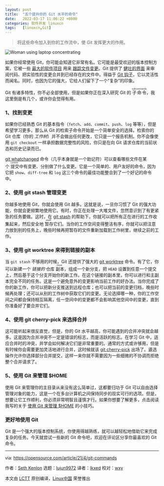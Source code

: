 ```yaml
---
layout: post
title:	"五个提升你的 Git 水平的命令"
date:	2022-03-17 11:06:22 +0800 
categories:	软件开发 linuxcn 
tags:	[linuxcn,Git]
---
```




> 
> 将这些命令加入到你的工作流中，使 Git 发挥更大的作用。
> 
> 
> 


![](/Asserts/Images//attachment/album/202203/17/110616vti9hhsiiq4misra.jpg "Woman using laptop concentrating")


如果你经常使用 Git，你可能会知道它非常有名。它可能是最受欢迎的版本控制方案，它被一些 [最大的软件项目](https://opensource.com/article/19/10/how-gnome-uses-git) 用来 [跟踪文件变更](https://opensource.com/article/18/2/how-clone-modify-add-delete-git-files)。Git 提供了 [健壮的界面](https://opensource.com/article/18/5/git-branching) 来审阅代码、把实验性的变更合并到已经存在的文件中。得益于 [Git 钩子](https://opensource.com/life/16/8/how-construct-your-own-git-server-part-6)，它以灵活性而闻名。同时，也因为它的强大，它给人们留下了一个“复杂”的印象。


Git 有诸多特性，你不必全部使用，但是如果你正在深入研究 Git 的 <ruby> 子命令 <rt>  subcommands </rt></ruby>，我这里倒是有几个，或许你会觉得有用。


### 1、找到变更


如果你已经熟悉 Git 的基本指令（`fetch`、`add`、`commit`、`push`、`log` 等等），但是希望学习更多，那么从 Git 的检索子命令开始是一个简单安全的选择。检索你的 Git 仓库（你的 *工作树*）并不会做出任何更改，它只是一个报告机制。你不会像使用 `git checkout` 一样承担数据完整性的风险，你只是在向 Git 请求仓库的当前状态和历史记录而已。


[git whatchanged](https://opensource.com/article/21/3/git-whatchanged) 命令（几乎本身就是一个助记符）可以查看哪些文件在某个<ruby> 提交 <rt>  commit </rt></ruby>中有变更、分别做了什么变更。它是一个简单的、用户友好的命令，因为它把 `show`、`diff-tree` 和 `log` 这三个命令的最佳功能整合到了一个好记的命令中。


### 2、使用 git stash 管理变更


你越多地使用 Git，你就会使用 Git 越多。这就是说，一旦你习惯了 Git 的强大功能，你就会更频繁地使用它。有时，你正在处理一大堆文件，忽然意识到了有更紧急的任务要做。这时，在 [git stash](https://opensource.com/article/21/3/git-stash) 的帮助下，你就可以把所有正在进行的工作收集起来，然后安全地<ruby> 暂存 <rt>  stash </rt></ruby>它们。当你的工作空间变得整洁有序，你就可以把注意力放到别的任务上，晚些时候再把暂存的文件重新加载到工作树里，继续之前的工作。


### 3、使用 git worktree 来得到链接的副本


当 `git stash` 不够用的时候，Git 还提供了强大的 [git worktree](https://opensource.com/article/21/3/git-worktree) 命令。有了它，你可以新建一个 *链接的* 仓库<ruby> 副本 <rt>  clone </rt></ruby>，组成一个新分支，把 `HEAD` 设置到任意一个提交上，然后基于这个分支开始你的新工作。在这个链接的副本里，你可以进行和主副本完全不同的任务。这是一个避免意外的变更影响当前工作的好办法。当你完成了你的新工作，你可以把新分支推送到远程仓库；也可以把当前的变更归档，晚些时候再处理；还可以从别的工作树中获取它们的变更。无论选择哪一种，你的工作空间之间都会保持相互隔离，任一空间中的变更都不会影响其他空间中的变更，直到你准备好了要合并它们。


### 4、使用 git cherry-pick 来选择合并


这可能听起来很反直觉，但是，你的 Git 水平越高，你可能遇到的合并冲突就会越多。这是因为合并冲突不一定是错误的标志，而是活跃的标志。在学习 Git 中，适应合并时的冲突，并学会如何解决它们是非常重要的。通常的方式或许够用，但是有时候你会需要更加灵活地进行合并，这时候就该 [git cherry-pick](https://opensource.com/article/21/3/reasons-use-cherry-picking) 出场了。遴选操作允许你选择部分合并提交，这样一来你就不需要因为一些细微的不协调而拒绝整个合并请求了。


### 5、使用 Git 来管理 $HOME


使用 Git 来管理你的主目录从来没有这么简单过，这都要归功于 Git 可以自由选择管理对象的能力，这是一个在多台计算机之间保持同步的现实可行的选项。但是，想要让它工作顺利，你必须非常明智且谨慎才行。如果你想要了解更多，点击阅读我写的关于 [使用 Git 来管理 $HOME](https://opensource.com/article/21/3/git-your-home) 的小技巧。


### 更好地使用 Git


Git 是一个强大的版本控制系统，你使用得越熟练，就可以越轻松地借助它来完成复杂的任务。今天就尝试一些新的 Git 命令吧，欢迎在评论区分享你最喜欢的 Git 命令。




---


via: <https://opensource.com/article/21/4/git-commands>


作者：[Seth Kenlon](https://opensource.com/users/seth) 选题：[lujun9972](https://github.com/lujun9972) 译者：[lkxed](https://github.com/lkxed) 校对：[wxy](https://github.com/wxy)


本文由 [LCTT](https://github.com/LCTT/TranslateProject) 原创编译，[Linux中国](https://linux.cn/) 荣誉推出

